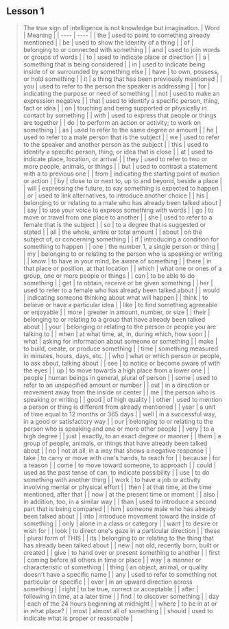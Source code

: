 ## Lesson 1
> The true sign of intelligence is not knowledge but imagination.
| Word | Meaning |
| ---- | ---- |
| the | used to point to something already mentioned |
| be | used to show the identity of a thing |
| of | belonging to or connected with something |
| and | used to join words or groups of words |
| to | used to indicate place or direction |
| a | something that is being considered |
| in | used to indicate being inside of or surrounded by something else |
| have | to own, possess, or hold something |
| it | a thing that has been previously mentioned |
| you | used to refer to the person the speaker is addressing |
| for | indicating the purpose or need of something |
| not | used to make an expression negative |
| that | used to identify a specific person, thing, fact or idea |
| on | touching and being supported or physically in contact by something |
| with | used to express that people or things are together |
| do | to perform an action or activity; to work on something |
| as | used to refer to the same degree or amount |
| he | used to refer to a male person that is the subject |
| we | used to refer to the speaker and another person as the subject |
| this | used to identify a specific person, thing, or idea that is close |
| at | used to indicate place, location, or arrival |
| they | used to refer to two or more people, animals, or things |
| but | used to contrast a statement with a to previous one |
| from | indicating the starting point of motion or action |
| by | close to or next to, up to and beyond, beside a place |
| will | expressing the future, to say something is expected to happen |
| or | used to link alternatives, to introduce another choice |
| his | belonging to or relating to a male who has already been talked about |
| say | to use your voice to express something with words |
| go | to move or travel from one place to another |
| she | used to refer to a female that is the subject |
| so | to a  degree that is suggested or stated |
| all | the whole, entire or total amount |
| about | on the subject of, or concerning something |
| if | introducing a condition for something to happen |
| one | the number 1, a single person or thing |
| my | belonging to or relating to the person who is speaking or writing |
| know | to have in your mind, be aware of something |
| there | in that place or position, at that location |
| which | what one or ones of a group, one or more people or things |
| can | to be able to do something |
| get | to obtain, receive or be given something |
| her | used to refer to a female who has already been talked about |
| would | indicating someone thinking about what will happen |
| think | to believe or have a particular idea |
| like | to find something agreeable or enjoyable |
| more | greater in amount, number, or size |
| their | belonging to or relating to a group that have already been talked about |
| your | belonging or relating to the person or people you are talking to |
| when | at what time, at, in, during which, how soon |
| what | asking for information about someone or something |
| make | to build, create, or produce something |
| time | something measured in minutes, hours, days, etc. |
| who | what or which person or people, to ask about, talking about |
| see | to notice or become aware of with the eyes |
| up | to move towards a high place from a lower one |
| people | human beings in general, plural of person |
| some | used to refer to an unspecified amount or number |
| out | in a direction or movement away from the inside or center |
| me | the person who is speaking or writing |
| good | of high quality |
| other | used to mention a person or thing is different from already mentioned |
| year | a unit of time equal to 12 months or 365 days |
| well | in a successful way, in a good or satisfactory way |
| our | belonging to or relating to the person who is speaking and one or more other people |
| very | to a high degree |
| just | exactly, to an exact degree or manner |
| them | a group of people, animals, or things that have already been talked about |
| no | not at all, in a way that shows a negative response |
| take | to carry or move with one's hands, to reach for |
| because | for a reason |
| come | to move toward someone, to approach |
| could | used as the past tense of can, to indicate possibility |
| use | to do something with another thing |
| work | to have a job or activity involving mental or physical effort |
| then | at that time, at the time mentioned, after that |
| now | at the present time or moment |
| also | in addition, too, in a similar way |
| than | used to introduce a second part that is being compared |
| him | someone male who has already been talked about |
| into | introduce movement toward the inside of something |
| only | alone in a class or category |
| want | to desire or wish for |
| look | to direct one's gaze in a particular direction |
| these | plural form of THIS |
| its | belonging to or relating to the thing that has already been talked about |
| new | not old, recently born, built or created |
| give | to hand over or present something to another |
| first | coming before all others in time or place |
| way | a manner or characteristic of something |
| thing | an object, animal, or quality doesn't have a specific name |
| any | used to refer to something not particular or specific |
| over | in an upward direction across something |
| right | to be true, correct or acceptable |
| after | following in time, at a later time |
| find | to discover something |
| day | each of the 24 hours beginning at midnight |
| where | to be in at or in what place? |
| most | almost all of something |
| should | used to indicate what is proper or reasonable |
